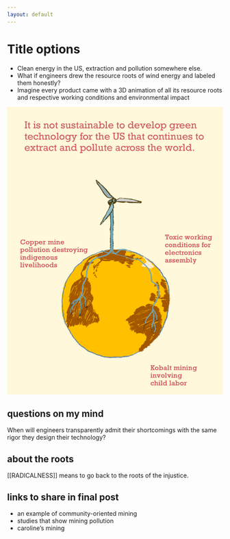 ```yaml
---
layout: default
---
```

# Title options
- Clean energy in the US, extraction and pollution somewhere else. 
- What if engineers drew the resource roots of wind energy and labeled them honestly? 
- Imagine every product came with a 3D animation of all its resource roots and respective working conditions and environmental impact 


![](media/ROOTS-OF-RENEWABLES_1.png)

## questions on my mind
When will engineers transparently admit their shortcomings with the same rigor they design their technology?



## about the roots
[[RADICALNESS]] means to go back to the roots of the injustice. 


## links to share in final post 
- an example of community-oriented mining 
- studies that show mining pollution 
- caroline’s mining 
